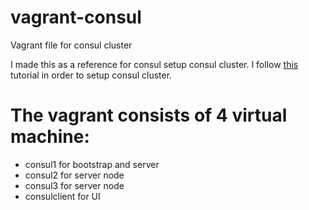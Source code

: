 # vagrant-consul
Vagrant file for consul cluster


I made this as a reference for consul setup consul cluster. I follow [this](http://www.andyfrench.info/2015/08/setting-up-consul-cluster-for-testing.html) tutorial in order to setup consul cluster.

# The vagrant consists of 4 virtual machine:
* consul1 for bootstrap and server
* consul2 for server node
* consul3 for server node
* consulclient for UI
